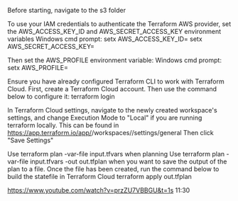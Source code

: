 Before starting, navigate to the s3 folder

To use your IAM credentials to authenticate the Terraform AWS provider, set the AWS_ACCESS_KEY_ID and AWS_SECRET_ACCESS_KEY environment variables
Windows cmd prompt:
setx AWS_ACCESS_KEY_ID=<your iam access key id>
setx AWS_SECRET_ACCESS_KEY=<your iam secret access key>

Then set the AWS_PROFILE environment variable:
Windows cmd prompt:
setx AWS_PROFILE=<your iam profile name>

Ensure you have already configured Terraform CLI to work with Terraform Cloud. First, create a Terraform Cloud account. Then use the command below to configure it:
terraform login

In Terraform Cloud settings, navigate to the newly created workspace's settings, and change Execution Mode to "Local" if you are running terraform locally. 
This can be found in https://app.terraform.io/app/<username>/workspaces/<workspace name>/settings/general
Then click "Save Settings"

Use 
terraform plan -var-file input.tfvars
when planning
Use
terraform plan -var-file input.tfvars -out out.tfplan
when you want to save the output of the plan to a file.
Once the file has been created, run the command below to build the statefile in Terraform Cloud
terraform apply out.tfplan

https://www.youtube.com/watch?v=przZU7VBBGU&t=1s
11:30